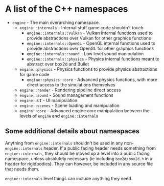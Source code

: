 # A list of the C++ namespaces

- `engine` - The main overarching namespace.
  - `engine::internals` - Internal stuff game code shouldn't touch
    - `engine::internals::Vulkan` - Vulkan internal functions used to provide abstractions over Vulkan for other graphics functions
    - `engine::internals::OpenGL` - OpenGL internal functions used to provide abstractions over OpenGL for other graphics functions
    - `engine::internals::sound` - Low level sound manipulation
    - `engine::internals::physics` - Physics internal functions meant to abstract over box2d and Bullet
  - `engine::physics` - Physics functions to provide physics abstractions for game code
    - `engine::physics::core` - Advanced physics functions, with more direct access to the simulations themselves
  - `engine::render` - Rendering pipeline direct access
  - `engine::sound` - Sound management functions
  - `engine::UI` - UI manipulation
  - `engine::scenes` - Scene loading and manipulation
  - `engine::core` - Advanced engine core manipulation between the levels of `engine` and `engine::internals`

## Some additional details about namespaces

Anything from `engine::internals` shouldn't be used in any non-`engine::internals` header.
If a public facing header needs something from `engine::internals`, they should be moved up a level into a public facing namespace, unless absolutely necessary (ie including `box2d/box2d.h` in a header for rigidbodies).
They can however, be included in any source file that needs them.

`engine::internals` level things can include anything they need.
